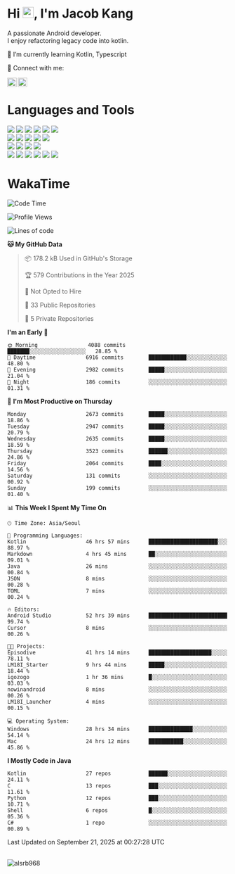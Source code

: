 # Hi <img src="https://media.giphy.com/media/hvRJCLFzcasrR4ia7z/giphy.gif" width="25px">, I'm Jacob Kang
A passionate Android developer.
</br>
I enjoy refactoring legacy code into kotlin.

🌱 I’m currently learning Kotlin, Typescript

🤝 Connect with me:

<a href="https://www.linkedin.com/in/minkyu-kang-b7477b1b2/"><img align="left" src="https://raw.githubusercontent.com/yushi1007/yushi1007/main/images/linkedin.svg" alt="Minkyu Kang | LinkedIn" width="21px"/></a>
<a href="https://www.instagram.com/_jacob_kang/"><img align="left" src="https://raw.githubusercontent.com/yushi1007/yushi1007/main/images/instagram.svg" alt="Jacob Kang | Instagram" width="21px"/></a>

</br>

# Languages and Tools

<div align="left">
<img src="https://img.shields.io/badge/java-007396?logo=java&logoColor=white"/>
<img src="https://img.shields.io/badge/kotlin-7F52FF?logo=kotlin&logoColor=white"/>
<img src="https://img.shields.io/badge/python-3776AB?logo=python&logoColor=white"/>
<img src="https://img.shields.io/badge/bash shell-4EAA25?logo=gnubash&logoColor=white"/>
<img src="https://img.shields.io/badge/c-A8B9CC?logo=c&logoColor=white"/>
<img src="https://img.shields.io/badge/c++-00599C?logo=c%2b%2b&logoColor=white"/>
</div>
<div align="left">
<img src="https://img.shields.io/badge/git-F05032?logo=git&logoColor=white"/>
<img src="https://img.shields.io/badge/github-181717?logo=github&logoColor=white"/>
<img src="https://img.shields.io/badge/mysql-4479A1?logo=mysql&logoColor=white"/>
<img src="https://img.shields.io/badge/sqlite-003B57?logo=sqlite&logoColor=white"/>
<img src="https://img.shields.io/badge/amazon AWS-232F3E?logo=amazonaws&logoColor=white"/>
</div>
<div align="left">
<img src="https://img.shields.io/badge/android-3DDC84?logo=android&logoColor=white"/>
<img src="https://img.shields.io/badge/linux-FCC624?logo=linux&logoColor=white"/>
<img src="https://img.shields.io/badge/flask-000000?logo=flask&logoColor=white"/>
<img src="https://img.shields.io/badge/arduino-00979D?logo=arduino&logoColor=white"/>
</div>
<div align="left">
<img src="https://img.shields.io/badge/slack-4A154B?logo=slack&logoColor=white"/>
<img src="https://img.shields.io/badge/notion-000000?logo=notion&logoColor=white"/>
<img src="https://img.shields.io/badge/jira-0052CC?logo=jira&logoColor=white"/>
<img src="https://img.shields.io/badge/postman-FF6C37?logo=postman&logoColor=white"/>
<img src="https://img.shields.io/badge/intellij-000000?logo=intellijidea&logoColor=white"/>
<img src="https://img.shields.io/badge/pycharm-000000?logo=pycharm&logoColor=white"/>
</div>

# WakaTime

<!--START_SECTION:waka-->
![Code Time](http://img.shields.io/badge/Code%20Time-5%2C395%20hrs%206%20mins-blue)

![Profile Views](http://img.shields.io/badge/Profile%20Views-0-blue)

![Lines of code](https://img.shields.io/badge/From%20Hello%20World%20I%27ve%20Written-5.9%20million%20lines%20of%20code-blue)

**🐱 My GitHub Data** 

> 📦 178.2 kB Used in GitHub's Storage 
 > 
> 🏆 579 Contributions in the Year 2025
 > 
> 🚫 Not Opted to Hire
 > 
> 📜 33 Public Repositories 
 > 
> 🔑 5 Private Repositories 
 > 
**I'm an Early 🐤** 

```text
🌞 Morning                4088 commits        ███████░░░░░░░░░░░░░░░░░░   28.85 % 
🌆 Daytime                6916 commits        ████████████░░░░░░░░░░░░░   48.80 % 
🌃 Evening                2982 commits        █████░░░░░░░░░░░░░░░░░░░░   21.04 % 
🌙 Night                  186 commits         ░░░░░░░░░░░░░░░░░░░░░░░░░   01.31 % 
```
📅 **I'm Most Productive on Thursday** 

```text
Monday                   2673 commits        █████░░░░░░░░░░░░░░░░░░░░   18.86 % 
Tuesday                  2947 commits        █████░░░░░░░░░░░░░░░░░░░░   20.79 % 
Wednesday                2635 commits        █████░░░░░░░░░░░░░░░░░░░░   18.59 % 
Thursday                 3523 commits        ██████░░░░░░░░░░░░░░░░░░░   24.86 % 
Friday                   2064 commits        ████░░░░░░░░░░░░░░░░░░░░░   14.56 % 
Saturday                 131 commits         ░░░░░░░░░░░░░░░░░░░░░░░░░   00.92 % 
Sunday                   199 commits         ░░░░░░░░░░░░░░░░░░░░░░░░░   01.40 % 
```


📊 **This Week I Spent My Time On** 

```text
🕑︎ Time Zone: Asia/Seoul

💬 Programming Languages: 
Kotlin                   46 hrs 57 mins      ██████████████████████░░░   88.97 % 
Markdown                 4 hrs 45 mins       ██░░░░░░░░░░░░░░░░░░░░░░░   09.01 % 
Java                     26 mins             ░░░░░░░░░░░░░░░░░░░░░░░░░   00.84 % 
JSON                     8 mins              ░░░░░░░░░░░░░░░░░░░░░░░░░   00.28 % 
TOML                     7 mins              ░░░░░░░░░░░░░░░░░░░░░░░░░   00.24 % 

🔥 Editors: 
Android Studio           52 hrs 39 mins      █████████████████████████   99.74 % 
Cursor                   8 mins              ░░░░░░░░░░░░░░░░░░░░░░░░░   00.26 % 

🐱‍💻 Projects: 
Episodive                41 hrs 14 mins      ████████████████████░░░░░   78.11 % 
LM18I_Starter            9 hrs 44 mins       █████░░░░░░░░░░░░░░░░░░░░   18.44 % 
igozogo                  1 hr 36 mins        █░░░░░░░░░░░░░░░░░░░░░░░░   03.03 % 
nowinandroid             8 mins              ░░░░░░░░░░░░░░░░░░░░░░░░░   00.26 % 
LM18I_Launcher           4 mins              ░░░░░░░░░░░░░░░░░░░░░░░░░   00.15 % 

💻 Operating System: 
Windows                  28 hrs 34 mins      ██████████████░░░░░░░░░░░   54.14 % 
Mac                      24 hrs 12 mins      ███████████░░░░░░░░░░░░░░   45.86 % 
```

**I Mostly Code in Java** 

```text
Kotlin                   27 repos            ██████░░░░░░░░░░░░░░░░░░░   24.11 % 
C                        13 repos            ███░░░░░░░░░░░░░░░░░░░░░░   11.61 % 
Python                   12 repos            ███░░░░░░░░░░░░░░░░░░░░░░   10.71 % 
Shell                    6 repos             █░░░░░░░░░░░░░░░░░░░░░░░░   05.36 % 
C#                       1 repo              ░░░░░░░░░░░░░░░░░░░░░░░░░   00.89 % 
```




 Last Updated on September 21, 2025 at 00:27:28 UTC
<!--END_SECTION:waka-->

</br>

<div align="left">
<img align="left" src="https://github-readme-stats.vercel.app/api/top-langs?username=alsrb968&show_icons=true&locale=en&layout=compact&theme=dark" alt="alsrb968" />
</div>
